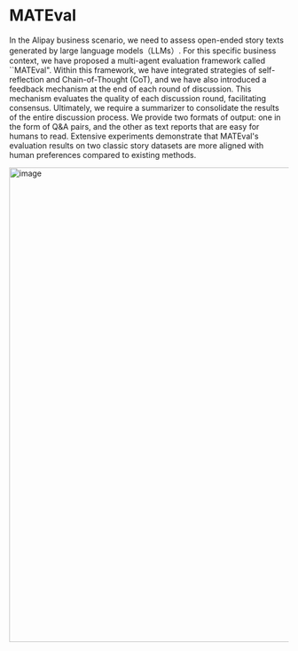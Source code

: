 # MATEval

In the Alipay business scenario, we need to assess open-ended story texts generated by large language models（LLMs）. For this specific business context, we have proposed a multi-agent evaluation framework called ``MATEval". Within this framework, we have integrated strategies of self-reflection and Chain-of-Thought (CoT), and we have also introduced a feedback mechanism at the end of each round of discussion. This mechanism evaluates the quality of each discussion round, facilitating consensus. Ultimately, we require a summarizer to consolidate the results of the entire discussion process. We provide two formats of output: one in the form of Q&A pairs, and the other as text reports that are easy for humans to read. Extensive experiments demonstrate that MATEval's evaluation results on two classic story datasets are more aligned with human preferences compared to existing methods.

<img width="855" alt="image" src="https://github.com/AnonymousLYZYY/MATEval/assets/157742453/946a381a-9d2a-4e7e-a73d-4c90eadf3441">
